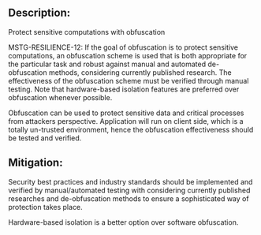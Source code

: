 ## Description:

Protect sensitive computations with obfuscation

MSTG-RESILIENCE-12: If the goal of obfuscation is to protect sensitive computations, an obfuscation scheme is used that is both appropriate for the particular task and robust against manual and automated de-obfuscation methods, considering currently published research. The effectiveness of the obfuscation scheme must be verified through manual testing. Note that hardware-based isolation features are preferred over obfuscation whenever possible.

Obfuscation can be used to protect sensitive data and critical processes from attackers perspective. Application will run on client side, which is a totally un-trusted environment, hence the obfuscation effectiveness should be tested and verified. 


## Mitigation:

Security best practices and industry standards should be implemented and verified by manual/automated testing with considering currently published researches and de-obfuscation methods to ensure a sophisticated way of protection takes place.

Hardware-based isolation is a better option over software obfuscation.